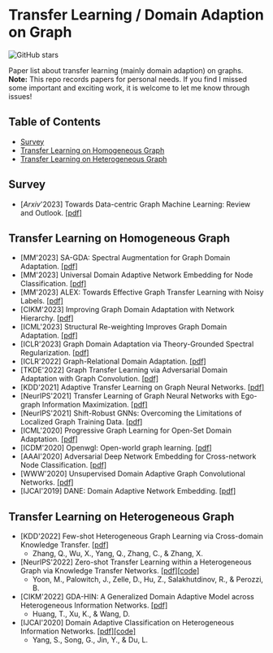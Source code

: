 # Transfer Learning / Domain Adaption on Graph
![GitHub stars](https://img.shields.io/github/stars/wzongyu/awesome-transfer-learning-graph)  

Paper list about transfer learning (mainly domain adaption) on graphs.  
**Note:** This repo records papers for personal needs. If you find I missed some important and exciting work, it is welcome to let me know through issues! 

## Table of Contents 
- [Survey](#survey)
- [Transfer Learning on Homogeneous Graph](#transfer-Learning-on-homogeneous-graph)
- [Transfer Learning on Heterogeneous Graph](#transfer-Learning-on-heterogeneous-graph)

## Survey
- [*Arxiv*'2023] Towards Data-centric Graph Machine Learning: Review and Outlook. [[pdf]](https://arxiv.org/pdf/2309.10979.pdf)

## Transfer Learning on Homogeneous Graph
- [MM'2023] SA-GDA: Spectral Augmentation for Graph Domain Adaptation. [[pdf]](https://dl.acm.org/doi/pdf/10.1145/3581783.3612264)
- [MM'2023] Universal Domain Adaptive Network Embedding for Node Classification. [[pdf]](https://dl.acm.org/doi/abs/10.1145/3581783.3613811)
- [MM'2023] ALEX: Towards Effective Graph Transfer Learning with Noisy Labels. [[pdf]](https://dl.acm.org/doi/pdf/10.1145/3581783.3612026)
- [CIKM'2023] Improving Graph Domain Adaptation with Network Hierarchy. [[pdf]](https://dl.acm.org/doi/pdf/10.1145/3583780.3614928)
- [ICML'2023] Structural Re-weighting Improves Graph Domain Adaptation. [[pdf]](https://arxiv.org/pdf/2306.03221.pdf)
- [ICLR'2023] Graph Domain Adaptation via Theory-Grounded Spectral Regularization. [[pdf]](https://openreview.net/pdf?id=OysfLgrk8mk)
- [ICLR'2022] Graph-Relational Domain Adaptation. [[pdf]](https://arxiv.org/pdf/2202.03628.pdf)
- [TKDE'2022] Graph Transfer Learning via Adversarial Domain Adaptation with Graph Convolution. [[pdf]](https://arxiv.org/abs/1909.01541)
- [KDD'2021] Adaptive Transfer Learning on Graph Neural Networks. [[pdf]](https://arxiv.org/pdf/2107.08765.pdf)
- [NeurIPS'2021] Transfer Learning of Graph Neural Networks with Ego-graph Information Maximization. [[pdf]](https://proceedings.neurips.cc/paper_files/paper/2021/file/0dd6049f5fa537d41753be6d37859430-Paper.pdf)
- [NeurIPS'2021] Shift-Robust GNNs: Overcoming the Limitations of Localized Graph Training Data. [[pdf]](https://arxiv.org/pdf/2108.01099.pdf)
- [ICML'2020] Progressive Graph Learning for Open-Set Domain Adaptation. [[pdf]](https://arxiv.org/pdf/2006.12087.pdf)
- [ICDM'2020] Openwgl: Open-world graph learning. [[pdf]](https://shiruipan.github.io/publication/icdm-20-wu/icdm-20-wu.pdf)
- [AAAI'2020] Adversarial Deep Network Embedding for Cross-network Node Classification. [[pdf]](https://arxiv.org/pdf/2002.07366.pdf)
- [WWW'2020] Unsupervised Domain Adaptive Graph Convolutional Networks. [[pdf]](https://shiruipan.github.io/publication/www-2020-wu/www-2020-wu.pdf)
- [IJCAI'2019] DANE: Domain Adaptive Network Embedding. [[pdf]](https://arxiv.org/pdf/1906.00684)

## Transfer Learning on Heterogeneous Graph
- [KDD'2022] Few-shot Heterogeneous Graph Learning via Cross-domain Knowledge Transfer. [[pdf]](https://dl.acm.org/doi/abs/10.1145/3534678.3539431)
  - Zhang, Q., Wu, X., Yang, Q., Zhang, C., & Zhang, X.
- [NeurIPS'2022] Zero-shot Transfer Learning within a Heterogeneous Graph via Knowledge Transfer Networks. [[pdf]](https://arxiv.org/pdf/2203.02018.pdf)[[code]](https://github.com/minjiyoon/KTN)
  - Yoon, M., Palowitch, J., Zelle, D., Hu, Z., Salakhutdinov, R., & Perozzi, B. 
- [CIKM'2022] GDA-HIN: A Generalized Domain Adaptive Model across Heterogeneous Information Networks. [[pdf]](https://arxiv.org/pdf/2012.05688.pdf)
  - Huang, T., Xu, K., & Wang, D.
- [IJCAI'2020] Domain Adaptive Classification on Heterogeneous Information Networks. [[pdf]](https://www.ijcai.org/proceedings/2020/0196.pdf)[[code]](https://github.com/PKUterran/MuSDAC)
  - Yang, S., Song, G., Jin, Y., & Du, L.







